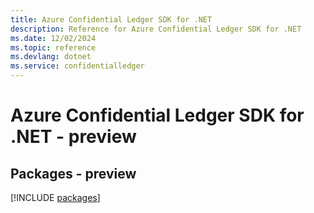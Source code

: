 ```yaml
---
title: Azure Confidential Ledger SDK for .NET
description: Reference for Azure Confidential Ledger SDK for .NET
ms.date: 12/02/2024
ms.topic: reference
ms.devlang: dotnet
ms.service: confidentialledger
---
```

# Azure Confidential Ledger SDK for .NET - preview
## Packages - preview
[!INCLUDE [packages](confidential-ledger-index.md)]